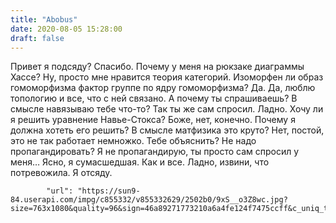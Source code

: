 ```yaml
---
title: "Abobus"
date: 2020-08-05 15:28:00
draft: false
---
```


Привет я подсяду? Спасибо.
Почему у меня на рюкзаке диаграммы Хассе? Ну, просто мне нравится теория категорий.
Изоморфен ли образ гомоморфизма фактор группе по ядру гомоморфизма? Да.
Да, люблю топологию и все, что с ней связано. А почему ты спрашиваешь?
В смысле навязываю тебе что-то? Так ты же сам спросил. Ладно.
Хочу ли я решить уравнение Навье-Стокса? Боже, нет, конечно. Почему я должна хотеть его решить?
В смысле матфизика это круто? Нет, постой, это не так работает немножко. Тебе объяснить?
Не надо пропагандировать? Я не пропагандирую, ты просто сам спросил у меня… Ясно, я сумасшедшая. Как и все. Ладно, извини, что потревожила. Я отсяду.

            "url": "https://sun9-84.userapi.com/impg/c855332/v855332629/2502b0/9xS__o3Z8wc.jpg?size=763x1080&quality=96&sign=46a89271773210a6a4fe124f7475ccff&c_uniq_tag=uuviqxFQCtNRmN1a9PkirmLgRFW00rIIO4IZXkO_ras&type=album",

